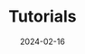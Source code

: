 ---
title: Tutorials
description: This section consists of tutorials in the context of Spin Plugins k8s
date: 2024-02-16
weight: 100
categories: [Spin Plugins k8s]
tags: [Tutorials]
---